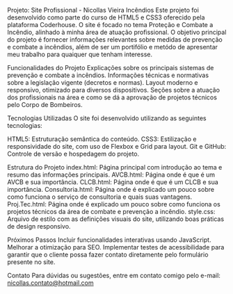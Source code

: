 Projeto: Site Profissional - Nicollas Vieira Incêndios
Este projeto foi desenvolvido como parte do curso de HTML5 e CSS3 oferecido pela plataforma Coderhouse. O site é focado no tema Proteção e Combate a Incêndio,
alinhado à minha área de atuação profissional. O objetivo principal do projeto é fornecer informações relevantes sobre medidas de prevenção e combate a incêndios,
além de ser um portifólio e metódo de apresentar meu trabalho para quaiquer que tenham interesse.

Funcionalidades do Projeto
Explicações sobre os principais sistemas de prevenção e combate a incêndios.
Informações técnicas e normativas sobre a legislação vigente (decretos e normas).
Layout moderno e responsivo, otimizado para diversos dispositivos.
Seções sobre a atuação dos profissionais na área e como se dá a aprovação de projetos técnicos pelo Corpo de Bombeiros.

Tecnologias Utilizadas
O site foi desenvolvido utilizando as seguintes tecnologias:

HTML5: Estruturação semântica do conteúdo.
CSS3: Estilização e responsividade do site, com uso de Flexbox e Grid para layout.
Git e GitHub: Controle de versão e hospedagem do projeto.

Estrutura do Projeto
index.html: Página principal com introdução ao tema e resumo das informações principais.
AVCB.html: Página onde é que é um AVCB e sua importância. 
CLCB.html: Página onde é que é um CLCB e sua importância.
Consultoria.html: Página onde é explicado um pouco sobre como funciona o serviço de consultoria e quais suas vantagens.
Proj.Tec.html: Página onde é explicado um pouco sobre como funciona os projetos técnicos da área de combate e prevenção a incêndio.
style.css: Arquivo de estilo com as definições visuais do site, utilizando boas práticas de design responsivo.

Próximos Passos
Incluir funcionalidades interativas usando JavaScript.
Melhorar a otimização para SEO.
Implementar testes de acessibilidade para garantir que o cliente possa fazer contato diretamente pelo formulário presente no site.

Contato
Para dúvidas ou sugestões, entre em contato comigo pelo e-mail: nicollas.contato@hotmail.com
